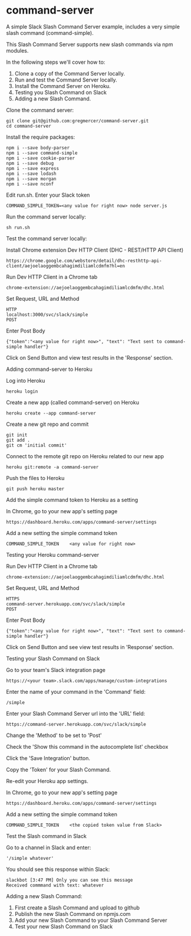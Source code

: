 # command-server
A simple Slack Slash Command Server example, includes a very simple slash command (command-simple).

This Slash Command Server supports new slash commands via npm modules.

In the following steps we'll cover how to:
1. Clone a copy of the Command Server locally.
2. Run and test the Command Server locally.
3. Install the Command Server on Heroku.
4. Testing you Slash Command on Slack
5. Adding a new Slash Command.

Clone the command server:
```
git clone git@github.com:gregmercer/command-server.git
cd command-server
```

Install the require packages:
```
npm i --save body-parser
npm i --save command-simple
npm i --save cookie-parser
npm i --save debug
npm i --save express
npm i --save lodash
npm i --save morgan
npm i --save nconf
```

Edit run.sh. Enter your Slack token
```
COMMAND_SIMPLE_TOKEN=<any value for right now> node server.js
```

Run the command server locally:
```
sh run.sh
```

Test the command server locally:

Install Chrome extension Dev HTTP Client (DHC - REST/HTTP API Client)
```
https://chrome.google.com/webstore/detail/dhc-resthttp-api-client/aejoelaoggembcahagimdiliamlcdmfm?hl=en
```

Run Dev HTTP Client in a Chrome tab
```
chrome-extension://aejoelaoggembcahagimdiliamlcdmfm/dhc.html
```

Set Request, URL and Method
```
HTTP
localhost:3000/svc/slack/simple
POST
```

Enter Post Body
```
{"token":"<any value for right now>", "text": "Text sent to command-simple handler"}
```

Click on Send Button and view test results in the 'Response' section.

Adding command-server to Heroku

Log into Heroku
```
heroku login
```

Create a new app (called command-server) on Heroku
```
heroku create --app command-server
```

Create a new git repo and commit
```
git init
git add .
git cm 'initial commit'
```

Connect to the remote git repo on Heroku related to our new app
```
heroku git:remote -a command-server
```

Push the files to Heroku
```
git push heroku master
```

Add the simple command token to Heroku as a setting

In Chrome, go to your new app's setting page
```
https://dashboard.heroku.com/apps/command-server/settings
```

Add a new setting the simple command token
```
COMMAND_SIMPLE_TOKEN    <any value for right now>
```

Testing your Heroku command-server

Run Dev HTTP Client in a Chrome tab
```
chrome-extension://aejoelaoggembcahagimdiliamlcdmfm/dhc.html
```

Set Request, URL and Method
```
HTTPS
command-server.herokuapp.com/svc/slack/simple
POST
```

Enter Post Body
```
{"token":"<any value for right now>", "text": "Text sent to command-simple handler"}
```

Click on Send Button and see view test results in 'Response' section.

Testing your Slash Command on Slack

Go to your team's Slack integration page
```
https://<your team>.slack.com/apps/manage/custom-integrations
```

Enter the name of your command in the 'Command' field:
```
/simple
```

Enter your Slash Command Server url into the 'URL' field:
```
https://command-server.herokuapp.com/svc/slack/simple
```
Change the 'Method' to be set to 'Post'

Check the 'Show this command in the autocomplete list' checkbox

Click the 'Save Integration' button. 

Copy the 'Token' for your Slash Command.

Re-edit your Heroku app settings.

In Chrome, go to your new app's setting page
```
https://dashboard.heroku.com/apps/command-server/settings
```

Add a new setting the simple command token
```
COMMAND_SIMPLE_TOKEN    <the copied token value from Slack>
```

Test the Slash command in Slack

Go to a channel in Slack and enter:
```
'/simple whatever'
```

You should see this response within Slack:
```
slackbot [3:47 PM] Only you can see this message
Received commmand with text: whatever
```

Adding a new Slash Command:
1. First create a Slash Command and upload to github
2. Publish the new Slash Command on npmjs.com
3. Add your new Slash Command to your Slash Command Server
4. Test your new Slash Command on Slack







